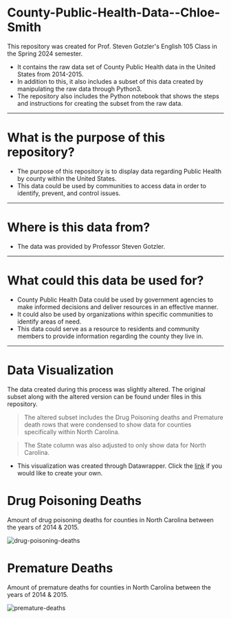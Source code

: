 # County-Public-Health-Data--Chloe-Smith
This repository was created for Prof. Steven Gotzler's English 105 Class in the Spring 2024 semester.
- It contains the raw data set of County Public Health data in the United States from 2014-2015.
- In addition to this, it also includes a subset of this data created by manipulating the raw data through Python3.
- The repository also includes the Python notebook that shows the steps and instructions for creating the subset from the raw data. 
------
# What is the purpose of this repository?
- The purpose of this repository is to display data regarding Public Health by county within the United States.
- This data could be used by communities to access data in order to identify, prevent, and control issues.
-------
# Where is this data from?
- The data was provided by Professor Steven Gotzler. 
------
# What could this data be used for?
- County Public Health Data could be used by government agencies to make informed decisions and deliver resources in an effective manner.
- It could also be used by organizations within specific communities to identify areas of need.
- This data could serve as a resource to residents and community members to provide information regarding the county they live in.
---------
# Data Visualization
The data created during this process was slightly altered. The original subset along with the altered version can be found under files in this repository. 
>The altered subset includes the Drug Poisoning deaths and Premature death rows that were condensed to show data for counties specifically within North Carolina.

>The State column was also adjusted to only show data for North Carolina.
- This visualization was created through Datawrapper. Click the [link](https://www.datawrapper.de/) if you would like to create your own. 
# Drug Poisoning Deaths
Amount of drug poisoning deaths for counties in North Carolina between the years of 2014 & 2015.

![drug-poisoning-deaths](https://github.com/chloeasmith24/County-Public-Health-Data--Chloe-Smith/assets/167830166/0dd268b0-9d38-4bf4-9b74-188440a37c55)

# Premature Deaths
Amount of premature deaths for counties in North Carolina between the years of 2014 & 2015.

![premature-deaths](https://github.com/chloeasmith24/County-Public-Health-Data--Chloe-Smith/assets/167830166/c86006e1-2a6a-466c-b668-541715b7437a)




